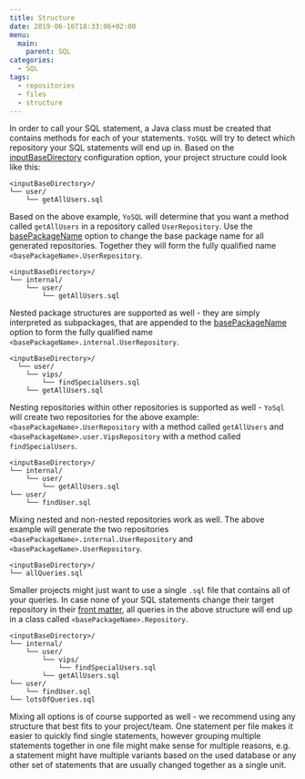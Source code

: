 ```yaml
---
title: Structure
date: 2019-06-16T18:33:06+02:00
menu:
  main:
    parent: SQL
categories:
  - SQL
tags:
  - repositories
  - files
  - structure
---
```


In order to call your SQL statement, a Java class must be created that contains methods for each of your statements. `YoSQL` will try to detect which repository your SQL statements will end up in. Based on the [inputBaseDirectory](/configuration/files/inputbasedirectory/) configuration option, your project structure could look like this: 

```
<inputBaseDirectory>/
└── user/
    └── getAllUsers.sql
```

Based on the above example, `YoSQL` will determine that you want a method called `getAllUsers` in a repository called `UserRepository`. Use the [basePackageName](/configuration/repositories/basepackagename/) option to change the base package name for all generated repositories. Together they will form the fully qualified name `<basePackageName>.UserRepository`.

```
<inputBaseDirectory>/
└── internal/
    └── user/
        └── getAllUsers.sql
```

Nested package structures are supported as well - they are simply interpreted as subpackages, that are appended to the [basePackageName](/configuration/repositories/basepackagename/) option to form the fully qualified name `<basePackageName>.internal.UserRepository`.

```
<inputBaseDirectory>/
  └── user/
    └── vips/
        └── findSpecialUsers.sql
    └── getAllUsers.sql
```

Nesting repositories within other repositories is supported as well - `YoSql` will create two repositories for the above example: `<basePackageName>.UserRepository` with a method called `getAllUsers` and `<basePackageName>.user.VipsRepository` with a method called `findSpecialUsers`.

```
<inputBaseDirectory>/
└── internal/
    └── user/
        └── getAllUsers.sql
└── user/
    └── findUser.sql
```

Mixing nested and non-nested repositories work as well. The above example will generate the two repositories `<basePackageName>.internal.UserRepository` and `<basePackageName>.UserRepository`.

```
<inputBaseDirectory>/
└── allQueries.sql
```

Smaller projects might just want to use a single `.sql` file that contains all of your queries. In case none of your SQL statements change their target repository in their [front matter](../frontmatter/), all queries in the above structure will end up in a class called `<basePackageName>.Repository`.

```
<inputBaseDirectory>/
└── internal/
    └── user/
        └── vips/
            └── findSpecialUsers.sql
        └── getAllUsers.sql
└── user/
    └── findUser.sql
└── lotsOfQueries.sql
```

Mixing all options is of course supported as well - we recommend using any structure that best fits to your project/team. One statement per file makes it easier to quickly find single statements, however grouping multiple statements together in one file might make sense for multiple reasons, e.g. a statement might have multiple variants based on the used database or any other set of statements that are usually changed together as a single unit.
